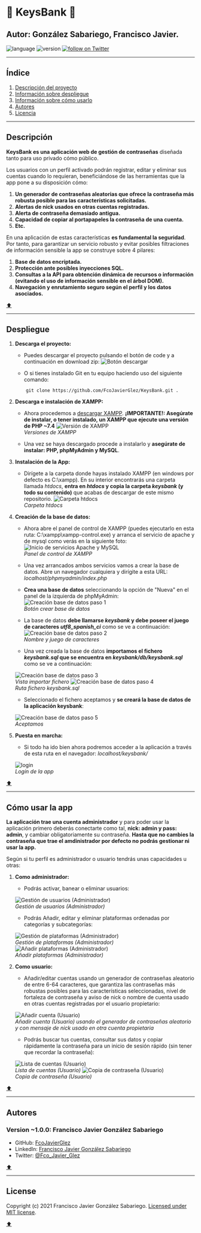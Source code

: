# :key: KeysBank :key:
## Autor: González Sabariego, Francisco Javier.

<div style="text-align: left;">
    <img src="https://img.shields.io/badge/PHP-7.4-9cf" alt="language">
    <img src="https://img.shields.io/badge/version-0.9.0-blue" alt="version">
    <a href="https://twitter.com/intent/follow?screen_name=Fco_Javier_Glez" target="_blank">
        <img src="https://img.shields.io/twitter/follow/Fco_Javier_Glez?style=social&logo=twitter" alt="follow on Twitter">
    </a>
</div>

---
## Índice 
1. [Descripción del proyecto](#descripción)
2. [Información sobre despliegue](#despliegue)
3. [Información sobre cómo usarlo](#cómo-usar-la-app)
4. [Autores](#autores)
5. [Licencia](#license)
---
## Descripción 
**KeysBank es una aplicación web de gestión de contraseñas** diseñada tanto para uso privado cómo público.

Los usuarios con un perfil activado podrán registrar, editar y eliminar sus cuentas cuando lo requieran, beneficiándose de las herramientas que la app pone a su disposición cómo: 

1. **Un generador de contraseñas aleatorias que ofrece la contraseña más robusta posible para las características solicitadas.**
2. **Alertas de nick usados en otras cuentas registradas.**
3. **Alerta de contraseña demasiado antigua.**
4. **Capacidad de copiar al portapapeles la contraseña de una cuenta.**
5. **Etc.**

En una aplicación de estas características **es fundamental la seguridad**. Por tanto, para garantizar un servicio robusto y evitar posibles filtraciones de información sensible la app se construye sobre 4 pilares:
1. **Base de datos encriptada.**
2. **Protección ante posibles inyecciones SQL.**
3. **Consultas a la API para obtención dinámica de recursos o información (evitando el uso de información sensible en el árbol DOM).**
4. **Navegación y enrutamiento seguro según el perfil y los datos asociados.**

[:arrow_up:](#key-keysbank-key)

---

## Despliegue 
1. **Descarga el proyecto:**
    - Puedes descargar el proyecto pulsando el botón de code y a continuación en download zip:
    ![Botón descargar](readme_img/code_download_button.png)

    - O si tienes instalado Git en tu equipo haciendo uso del siguiente comando:
    ~~~
        git clone https://github.com/FcoJavierGlez/KeysBank.git .
    ~~~

2. **Descarga e instalación de XAMPP:**
    - Ahora procedemos a [descargar XAMPP](https://www.apachefriends.org/download.html). **¡IMPORTANTE!: Asegúrate de instalar, o tener instalado, un XAMPP que ejecute una versión de PHP ~7.4**
    ![Versión de XAMPP](readme_img/xampp_versions.png)  
    _Versiones de XAMPP_

    - Una vez se haya descargado procede a instalarlo y **asegúrate de instalar: PHP, phpMyAdmin y MySQL**.

3. **Instalación de la App:**
    - Dirígete a la carpeta donde hayas instalado XAMPP (en windows por defecto es C:\xampp). En su interior encontrarás una carpeta llamada _htdocs_, **entra en _htdocs_ y copia la carpeta _keysbank_ (y todo su contenido)** que acabas de descargar de este mismo repositorio.
    ![Carpeta htdocs](readme_img/htdocs_folder.png)  
    _Carpeta htdocs_
    
4. **Creación de la base de datos:**
    - Ahora abre el panel de control de XAMPP (puedes ejecutarlo en esta ruta: C:\xampp\xampp-control.exe) y arranca el servicio de apache y de mysql como verás en la siguiente foto:
    ![Inicio de servicios Apache y MySQL](readme_img/inicio_apache_mysql_xampp.png)  
    _Panel de control de XAMPP_

    - Una vez arrancados ambos servicios vamos a crear la base de datos. Abre un navegador cualquiera y dirígite a esta URL: _localhost/phpmyadmin/index.php_

    - **Crea una base de datos** seleccionando la opción de "Nueva" en el panel de la izquierda de phpMyAdmin:
    ![Creación base de datos paso 1](readme_img/create_db.png)  
    _Botón crear base de datos_

    - La base de datos **debe llamarse _keysbank_ y debe poseer el juego de caracteres _utf8_spanish_ci_** como se ve a continuación:
    ![Creación base de datos paso 2](readme_img/create_db2.png)  
    _Nombre y juego de caracteres_

    - Una vez creada la base de datos **importamos el fichero _keysbank.sql_ que se encuentra en _keysbank/db/keysbank.sql_** como se ve a continuación:

    ![Creación base de datos paso 3](readme_img/create_db3.png)  
    _Vista importar fichero_
    ![Creación base de datos paso 4](readme_img/create_db4.png)  
    _Ruta fichero keysbank.sql_

    - Seleccionado el fichero aceptamos y **se creará la base de datos de la aplicación keysbank**:

    ![Creación base de datos paso 5](readme_img/create_db5.png)  
    _Aceptamos_

5. **Puesta en marcha:**
    - Si todo ha ido bien ahora podremos acceder a la aplicación a través de esta ruta en el navegador: _localhost/keysbank/_

    ![login](readme_img/login.png)  
    _Login de la app_

[:arrow_up:](#key-keysbank-key)

---

## Cómo usar la app
**La aplicación trae una cuenta administrador** y para poder usar la aplicación primero deberás conectarte como tal, **nick: admin y pass: admin**, y cambiar obligatoriamente su contraseña.  **Hasta que no cambies la contraseña que trae el amdinistrador por defecto no podrás gestionar ni usar la app.**

Según si tu perfil es administrador o usuario tendrás unas capacidades u otras:
1. **Como administrador:**
    - Podrás activar, banear o eliminar usuarios:

    ![Gestión de usuarios (Administrador)](readme_img/users_list.png)  
    _Gestión de usuarios (Administrador)_

    - Podrás Añadir, editar y eliminar plataformas ordenadas por categorías y subcategorías:

    ![Gestión de plataformas (Administrador)](readme_img/platforms_list.png)  
    _Gestión de plataformas (Administrador)_
    ![Añadir plataformas (Administrador)](readme_img/add_platform.png)  
    _Añadir plataformas (Administrador)_
2. **Como usuario:**
    - Añadir/editar cuentas usando un generador de contraseñas aleatorio de entre 6-64 caracteres, que garantiza las contraseñas más robustas posibles para las características seleccionadas, nivel de fortaleza de contraseña y aviso de nick o nombre de cuenta usado en otras cuentas registradas por el usuario propietario:

    ![Añadir cuenta (Usuario)](readme_img/add_account.png)  
    _Añadir cuenta (Usuario) usando el generador de contraseñas aleatorio y con mensaje de nick usado en otra cuenta propietaria_

    - Podrás buscar tus cuentas, consultar sus datos y copiar rápidamente la contraseña para un inicio de sesión rápido (sin tener que recordar la contraseña):

    ![Lista de cuentas (Usuario)](readme_img/accounts_list.png)  
    _Lista de cuentas (Usuario)_
    ![Copia de contraseña (Usuario)](readme_img/copy_pass.png)  
    _Copia de contraseña (Usuario)_

[:arrow_up:](#key-keysbank-key)

---

## Autores 
### Version ~1.0.0: Francisco Javier González Sabariego
- GitHub: [FcoJavierGlez](https://github.com/FcoJavierGlez)
- LinkedIn: [Francisco Javier González Sabariego](https://www.linkedin.com/in/francisco-javier-gonz%C3%A1lez-sabariego-51052a175/)
- Twitter: [@Fco_Javier_Glez](https://twitter.com/Fco_Javier_Glez)

[:arrow_up:](#key-keysbank-key)

---

## License 
Copyright (c) 2021 Francisco Javier González Sabariego. [Licensed under MIT license](https://github.com/FcoJavierGlez/keys_bank/blob/main/LICENSE).

[:arrow_up:](#key-keysbank-key)